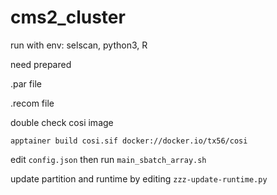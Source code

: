 # cms2_cluster

run with env: selscan, python3, R

need prepared 

.par file

.recom file

double check cosi image

```apptainer build cosi.sif docker://docker.io/tx56/cosi```

edit ```config.json```
then run ```main_sbatch_array.sh```

update partition and runtime by editing ```zzz-update-runtime.py```
